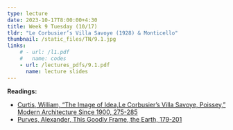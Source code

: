 ```yaml
---
type: lecture
date: 2023-10-17T8:00:00+4:30
title: Week 9 Tuesday (10/17)
tldr: "Le Corbusier’s Villa Savoye (1928) & Monticello"
thumbnail: /static_files/TN/9.1.jpg
links: 
    # - url: /l1.pdf
    #   name: codes
    - url: /lectures_pdfs/9.1.pdf
      name: lecture slides
---
```

**Readings:**
- [Curtis, William, “The Image of Idea,Le Corbusier’s Villa Savoye, Poissey,” Modern Architecture Since 1900, 275-285](/readings_pdfs/week2/TH/r1.pdf)
- [Purves, Alexander, This Goodly Frame, the Earth, 179-201](/readings_pdfs/week2/TH/r2.pdf)


